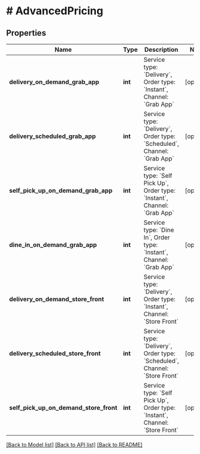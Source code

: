 # # AdvancedPricing

## Properties

Name | Type | Description | Notes
------------ | ------------- | ------------- | -------------
**delivery_on_demand_grab_app** | **int** | Service type: &#x60;Delivery&#x60;, Order type: &#x60;Instant&#x60;, Channel: &#x60;Grab App&#x60; | [optional]
**delivery_scheduled_grab_app** | **int** | Service type: &#x60;Delivery&#x60;, Order type: &#x60;Scheduled&#x60;, Channel: &#x60;Grab App&#x60; | [optional]
**self_pick_up_on_demand_grab_app** | **int** | Service type: &#x60;Self Pick Up&#x60;, Order type: &#x60;Instant&#x60;, Channel: &#x60;Grab App&#x60; | [optional]
**dine_in_on_demand_grab_app** | **int** | Service type: &#x60;Dine In&#x60;, Order type: &#x60;Instant&#x60;, Channel: &#x60;Grab App&#x60; | [optional]
**delivery_on_demand_store_front** | **int** | Service type: &#x60;Delivery&#x60;, Order type: &#x60;Instant&#x60;, Channel: &#x60;Store Front&#x60; | [optional]
**delivery_scheduled_store_front** | **int** | Service type: &#x60;Delivery&#x60;, Order type: &#x60;Scheduled&#x60;, Channel: &#x60;Store Front&#x60; | [optional]
**self_pick_up_on_demand_store_front** | **int** | Service type: &#x60;Self Pick Up&#x60;, Order type: &#x60;Instant&#x60;, Channel: &#x60;Store Front&#x60; | [optional]

[[Back to Model list]](../../README.md#models) [[Back to API list]](../../README.md#endpoints) [[Back to README]](../../README.md)
